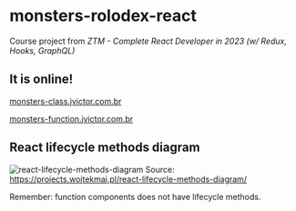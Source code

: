 # monsters-rolodex-react
Course project from <i>ZTM - Complete React Developer in 2023 (w/ Redux, Hooks, GraphQL)</i>

## It is online!

[monsters-class.jvictor.com.br](https://monsters-class.jvictor.com.br)

[monsters-function.jvictor.com.br](https://monsters-function.jvictor.com.br)


## React lifecycle methods diagram
![react-lifecycle-methods-diagram](https://user-images.githubusercontent.com/28718999/200190851-9f3ab802-975d-4cf1-ab63-0ff675ee3428.png)
Source: https://projects.wojtekmaj.pl/react-lifecycle-methods-diagram/

Remember: function components does not have lifecycle methods.

